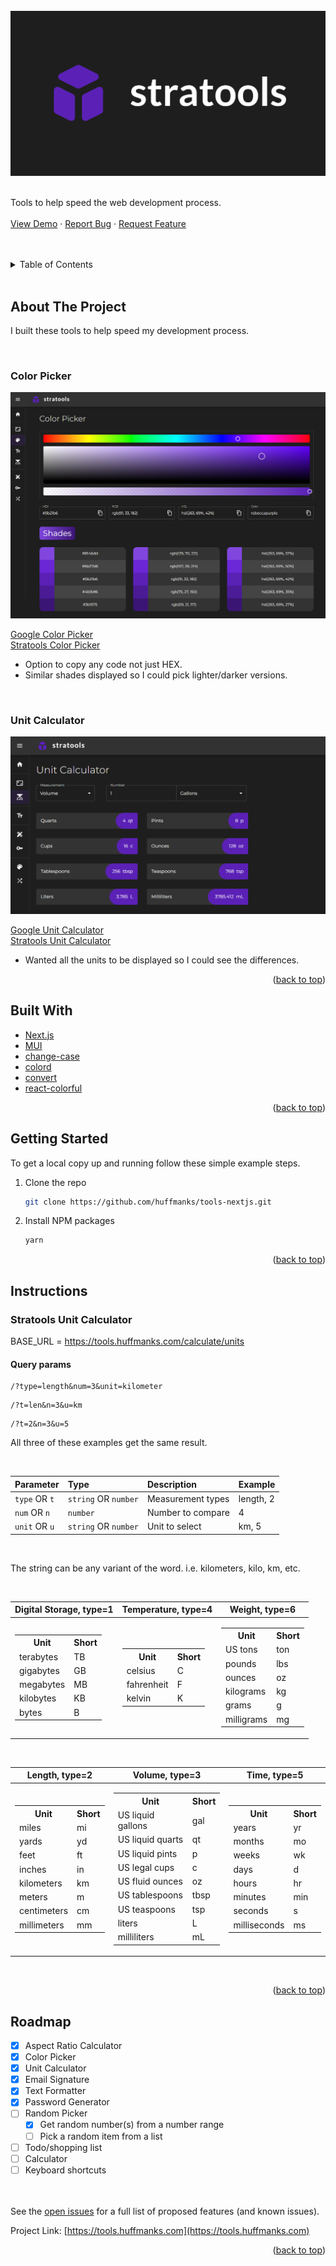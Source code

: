 <div id="top"></div>
<br />

<div>
  <a href="https://tools.huffmanks.com">
        <img src="./public/logos/stratools-stacked.png" alt="example screenshot">
    </a>
    <p>
    <br />
        Tools to help speed the web development process.
        <br />
        <br />
        <a href="https://tools.huffmanks.com">View Demo</a>
        ·
        <a href="https://github.com/huffmanks/tools-nextjs/issues">Report Bug</a>
        ·
        <a href="https://github.com/huffmanks/tools-nextjs/issues">Request Feature</a>
    </p>

</div>

<br />
<br />

<!-- TABLE OF CONTENTS -->
<details>
  <summary>Table of Contents</summary>
  <ol>
    <li><a href="#about-the-project">About The Project</a></li>
    <li><a href="#built-with">Built With</a></li>
    <li><a href="#getting-started">Getting Started</a></li>
    <li><a href="#instructions">Instructions</a></li>
    <li><a href="#roadmap">Roadmap</a></li>
  </ol>
</details>
<br />

<!-- ABOUT THE PROJECT -->

## About The Project

I built these tools to help speed my development process.

<br />

### Color Picker

![Color Picker](https://github.com/huffmanks/tools-nextjs/blob/main/public/readme/color-picker.png?raw=true)

[Google Color Picker](https://www.google.com/search?q=color+picker)
\
[Stratools Color Picker](https://tools.huffmanks.com/picker/color)

-   Option to copy any code not just HEX.
-   Similar shades displayed so I could pick lighter/darker versions.

<br />

### Unit Calculator

![Unit Calculator](https://github.com/huffmanks/tools-nextjs/blob/main/public/readme/unit-calculator.png?raw=true)

[Google Unit Calculator](https://www.google.com/search?q=unit+converter)
\
[Stratools Unit Calculator](https://tools.huffmanks.com/calculate/units)

-   Wanted all the units to be displayed so I could see the differences.

<p align="right">(<a href="#top">back to top</a>)</p>

<!-- BUILT WITH -->

## Built With

-   [Next.js](https://nextjs.org/)
-   [MUI](https://mui.com/)
-   [change-case](https://www.npmjs.com/package/change-case)
-   [colord](https://www.npmjs.com/package/colord)
-   [convert](https://www.npmjs.com/package/convert)
-   [react-colorful](https://www.npmjs.com/package/react-colorful)

<p align="right">(<a href="#top">back to top</a>)</p>

<!-- GETTING STARTED -->

## Getting Started

To get a local copy up and running follow these simple example steps.

1. Clone the repo
    ```sh
    git clone https://github.com/huffmanks/tools-nextjs.git
    ```
2. Install NPM packages
    ```sh
    yarn
    ```

<p align="right">(<a href="#top">back to top</a>)</p>

<!-- INSTRUCTIONS -->

## Instructions

### Stratools Unit Calculator

BASE_URL = https://tools.huffmanks.com/calculate/units

#### Query params

```
/?type=length&num=3&unit=kilometer
```

```
/?t=len&n=3&u=km
```

```
/?t=2&n=3&u=5
```

All three of these examples get the same result.

<br />

| Parameter     | Type                 | Description       | Example   |
| :------------ | :------------------- | :---------------- | :-------- |
| `type` OR `t` | `string` OR `number` | Measurement types | length, 2 |
| `num` OR `n`  | `number`             | Number to compare | 4         |
| `unit` OR `u` | `string` OR `number` | Unit to select    | km, 5     |

<br />

The string can be any variant of the word. i.e. kilometers, kilo, km, etc.

<br />

<table>
    <thead>
        <tr>
            <th>Digital Storage, type=1</th>
            <th>Temperature, type=4</th>
            <th>Weight, type=6</th>
        </tr>
    </thead>
    <tbody>
        <tr>
            <td>
                <table>
                    <tbody>
                        <tr>
                            <th>Unit</th>
                            <th>Short</th>
                        </tr>
                        <tr>
                            <td>terabytes</td>
                            <td>TB</td>
                        </tr>
                        <tr>
                            <td>gigabytes</td>
                            <td>GB</td>
                        </tr>
                        <tr>
                            <td>megabytes</td>
                            <td>MB</td>
                        </tr>
                        <tr>
                            <td>kilobytes</td>
                            <td>KB</td>
                        </tr>
                        <tr>
                            <td>bytes</td>
                            <td>B</td>
                        </tr>
                    </tbody>
                </table>
            </td>
            <td>
                <table>
                    <tbody>
                        <tr>
                            <th>Unit</th>
                            <th>Short</th>
                        </tr>
                        <tr>
                            <td>celsius</td>
                            <td>C</td>
                        </tr>
                        <tr>
                            <td>fahrenheit</td>
                            <td>F</td>
                        </tr>
                        <tr>
                            <td>kelvin</td>
                            <td>K</td>
                        </tr>
                    </tbody>
                </table>
            </td>
            <td>
                <table>
                    <tbody>
                        <tr>
                            <th>Unit</th>
                            <th>Short</th>
                        </tr>
                        <tr>
                            <td>US tons</td>
                            <td>ton</td>
                        </tr>
                        <tr>
                            <td>pounds</td>
                            <td>lbs</td>
                        </tr>
                        <tr>
                            <td>ounces</td>
                            <td>oz</td>
                        </tr>
                        <tr>
                            <td>kilograms</td>
                            <td>kg</td>
                        </tr>
                        <tr>
                            <td>grams</td>
                            <td>g</td>
                        </tr>
                        <tr>
                            <td>milligrams</td>
                            <td>mg</td>
                        </tr>
                    </tbody>
                </table>
            </td>
        </tr>
    </tbody>
</table>

<br />

<table>
    <thead>
        <tr>
            <th>Length, type=2</th>
            <th>Volume, type=3</th>
            <th>Time, type=5</th>
        </tr>
    </thead>
    <tbody>
        <tr>
            <td>
                <table>
                    <tbody>
                        <tr>
                            <th>Unit</th>
                            <th>Short</th>
                        </tr>
                        <tr>
                            <td>miles</td>
                            <td>mi</td>
                        </tr>
                        <tr>
                            <td>yards</td>
                            <td>yd</td>
                        </tr>
                        <tr>
                            <td>feet</td>
                            <td>ft</td>
                        </tr>
                        <tr>
                            <td>inches</td>
                            <td>in</td>
                        </tr>
                        <tr>
                            <td>kilometers</td>
                            <td>km</td>
                        </tr>
                        <tr>
                            <td>meters</td>
                            <td>m</td>
                        </tr>
                        <tr>
                            <td>centimeters</td>
                            <td>cm</td>
                        </tr>
                        <tr>
                            <td>millimeters</td>
                            <td>mm</td>
                        </tr>
                    </tbody>
                </table>
            </td>
            <td>
                <table>
                    <tbody>
                        <tr>
                            <th>Unit</th>
                            <th>Short</th>
                        </tr>
                        <tr>
                            <td>US liquid gallons</td>
                            <td>gal</td>
                        </tr>
                        <tr>
                            <td>US liquid quarts</td>
                            <td>qt</td>
                        </tr>
                        <tr>
                            <td>US liquid pints</td>
                            <td>p</td>
                        </tr>
                        <tr>
                            <td>US legal cups</td>
                            <td>c</td>
                        </tr>
                        <tr>
                            <td>US fluid ounces</td>
                            <td>oz</td>
                        </tr>
                        <tr>
                            <td>US tablespoons</td>
                            <td>tbsp</td>
                        </tr>
                        <tr>
                            <td>US teaspoons</td>
                            <td>tsp</td>
                        </tr>
                        <tr>
                            <td>liters</td>
                            <td>L</td>
                        </tr>
                        <tr>
                            <td>milliliters</td>
                            <td>mL</td>
                        </tr>
                    </tbody>
                </table>
            </td>
            <td>
                <table>
                    <tbody>
                        <tr>
                            <th>Unit</th>
                            <th>Short</th>
                        </tr>
                        <tr>
                            <td>years</td>
                            <td>yr</td>
                        </tr>
                        <tr>
                            <td>months</td>
                            <td>mo</td>
                        </tr>
                        <tr>
                            <td>weeks</td>
                            <td>wk</td>
                        </tr>
                        <tr>
                            <td>days</td>
                            <td>d</td>
                        </tr>
                        <tr>
                            <td>hours</td>
                            <td>hr</td>
                        </tr>
                        <tr>
                            <td>minutes</td>
                            <td>min</td>
                        </tr>
                        <tr>
                            <td>seconds</td>
                            <td>s</td>
                        </tr>
                        <tr>
                            <td>milliseconds</td>
                            <td>ms</td>
                        </tr>
                    </tbody>
                </table>
            </td>
        </tr>
    </tbody>
</table>

<br />

<p align="right">(<a href="#top">back to top</a>)</p>

<!-- ROADMAP -->

## Roadmap

-   [x] Aspect Ratio Calculator
-   [x] Color Picker
-   [x] Unit Calculator
-   [x] Email Signature
-   [x] Text Formatter
-   [x] Password Generator
-   [ ] Random Picker
    -   [x] Get random number(s) from a number range
    -   [ ] Pick a random item from a list
-   [ ] Todo/shopping list
-   [ ] Calculator
-   [ ] Keyboard shortcuts

\
\
See the [open issues](https://github.com/huffmanks/tools-nextjs/issues) for a full list of proposed features (and known issues).

Project Link: [https://tools.huffmanks.com](https://tools.huffmanks.com)

<p align="right">(<a href="#top">back to top</a>)</p>

